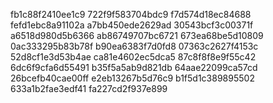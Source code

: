 fb1c88f2410ee1c9
722f9f583704bdc9
f7d574d18ec84688
fefd1ebc8a91102a
a7bb450ede2629ad
30543bcf3c00371f
a6518d980d5b6366
ab86749707bc6721
673ea68be5d10809
0ac333295b83b78f
b90ea6383f7d0fd8
07363c2627f4153c
52d8cf1e3d53b4ae
ca81e4602ec5dca5
87c8f8f8e9f55c42
6dc6f9cfa6d55491
b35f5a5ab9d821db
64aae22099ca57cd
26bcefb40cae00ff
e2eb13267b5d76c9
b1f5d1c389895502
633a1b2fae3edf41
fa227cd2f937e899
